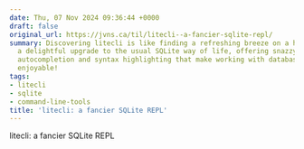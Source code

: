 ```yaml
---
date: Thu, 07 Nov 2024 09:36:44 +0000
draft: false
original_url: https://jvns.ca/til/litecli--a-fancier-sqlite-repl/
summary: Discovering litecli is like finding a refreshing breeze on a hot day—it's
  a delightful upgrade to the usual SQLite way of life, offering snazzy features like
  autocompletion and syntax highlighting that make working with databases a bit more
  enjoyable!
tags:
- litecli
- sqlite
- command-line-tools
title: 'litecli: a fancier SQLite REPL'
---
```


litecli: a fancier SQLite REPL